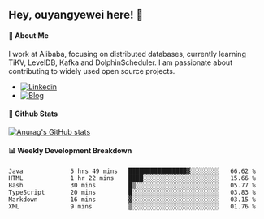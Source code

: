 ## Hey, ouyangyewei here! :wave:

#### :rocket: About Me
I work at Alibaba, focusing on distributed databases, currently learning TiKV, LevelDB, Kafka and DolphinScheduler. I am passionate about contributing to widely used open source projects.

- [![Linkedin](https://img.shields.io/badge/LinkedIn-ouyangyewei-blue)](https://www.linkedin.com/in/ouyangyewei/)
- [![Blog](https://img.shields.io/badge/Blog-yeweiouyang-orange)](https://blog.csdn.net/yeweiouyang)

#### :star2: Github Stats
[![Anurag's GitHub stats](https://github-readme-stats.vercel.app/api?username=ouyangyewei&show_icons=true&cache_seconds=3600&theme=tokyonight)](https://github.com/anuraghazra/github-readme-stats)

#### :bar_chart: Weekly Development Breakdown
<!--START_SECTION:waka-->

```text
Java             5 hrs 49 mins   ████████████████▓░░░░░░░░   66.62 %
HTML             1 hr 22 mins    ████░░░░░░░░░░░░░░░░░░░░░   15.66 %
Bash             30 mins         █▒░░░░░░░░░░░░░░░░░░░░░░░   05.77 %
TypeScript       20 mins         █░░░░░░░░░░░░░░░░░░░░░░░░   03.83 %
Markdown         16 mins         ▓░░░░░░░░░░░░░░░░░░░░░░░░   03.15 %
XML              9 mins          ▒░░░░░░░░░░░░░░░░░░░░░░░░   01.76 %
```

<!--END_SECTION:waka-->
